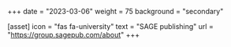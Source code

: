 +++
date = "2023-03-06"
weight = 75
background = "secondary"

[asset]
  icon = "fas fa-university"
  text = "SAGE publishing"
  url = "https://group.sagepub.com/about"
+++
